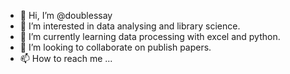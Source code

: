 - 👋 Hi, I’m @doublessay
- 👀 I’m interested in data analysing and library science.
- 🌱 I’m currently learning data processing with excel and python.
- 💞️ I’m looking to collaborate on publish papers.
- 📫 How to reach me ...

<!---
doublessay/doublessay is a ✨ special ✨ repository because its `README.md` (this file) appears on your GitHub profile.
You can click the Preview link to take a look at your changes.
--->

